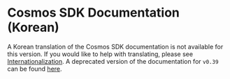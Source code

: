 # Cosmos SDK Documentation (Korean)

A Korean translation of the Cosmos SDK documentation is not available for this version. If you would like to help with translating, please see [Internationalization](https://github.com/cosmos/cosmos-sdk/blob/master/docs/DOCS_README.md#internationalization). A deprecated version of the documentation for `v0.39` can be found [here](https://docs.cosmos.network/v0.39/kr/).
